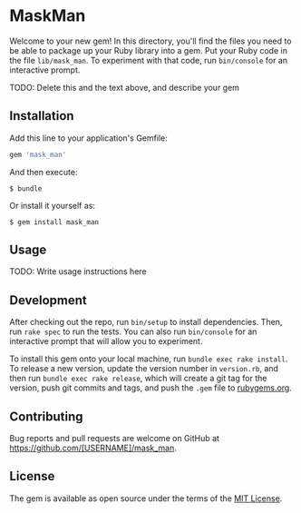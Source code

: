 # MaskMan

Welcome to your new gem! In this directory, you'll find the files you need to be able to package up your Ruby library into a gem. Put your Ruby code in the file `lib/mask_man`. To experiment with that code, run `bin/console` for an interactive prompt.

TODO: Delete this and the text above, and describe your gem

## Installation

Add this line to your application's Gemfile:

```ruby
gem 'mask_man'
```

And then execute:

    $ bundle

Or install it yourself as:

    $ gem install mask_man

## Usage

TODO: Write usage instructions here

## Development

After checking out the repo, run `bin/setup` to install dependencies. Then, run `rake spec` to run the tests. You can also run `bin/console` for an interactive prompt that will allow you to experiment.

To install this gem onto your local machine, run `bundle exec rake install`. To release a new version, update the version number in `version.rb`, and then run `bundle exec rake release`, which will create a git tag for the version, push git commits and tags, and push the `.gem` file to [rubygems.org](https://rubygems.org).

## Contributing

Bug reports and pull requests are welcome on GitHub at https://github.com/[USERNAME]/mask_man.

## License

The gem is available as open source under the terms of the [MIT License](http://opensource.org/licenses/MIT).
